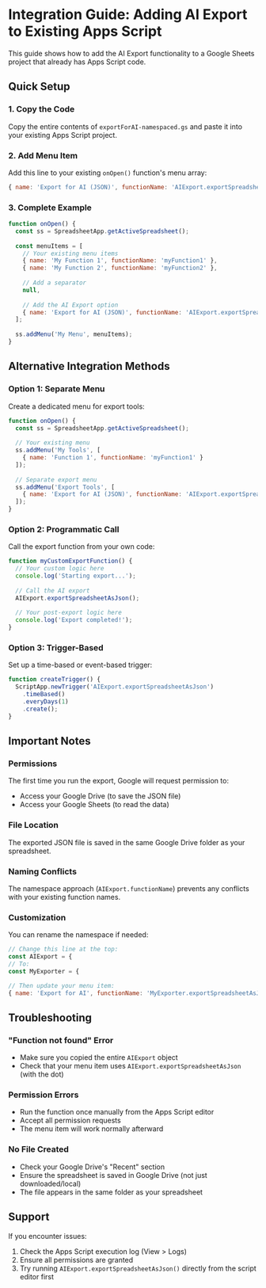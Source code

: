 # Integration Guide: Adding AI Export to Existing Apps Script

This guide shows how to add the AI Export functionality to a Google Sheets project that already has Apps Script code.

## Quick Setup

### 1. Copy the Code
Copy the entire contents of `exportForAI-namespaced.gs` and paste it into your existing Apps Script project.

### 2. Add Menu Item
Add this line to your existing `onOpen()` function's menu array:
```javascript
{ name: 'Export for AI (JSON)', functionName: 'AIExport.exportSpreadsheetAsJson' }
```

### 3. Complete Example
```javascript
function onOpen() {
  const ss = SpreadsheetApp.getActiveSpreadsheet();
  
  const menuItems = [
    // Your existing menu items
    { name: 'My Function 1', functionName: 'myFunction1' },
    { name: 'My Function 2', functionName: 'myFunction2' },
    
    // Add a separator
    null,
    
    // Add the AI Export option
    { name: 'Export for AI (JSON)', functionName: 'AIExport.exportSpreadsheetAsJson' }
  ];
  
  ss.addMenu('My Menu', menuItems);
}
```

## Alternative Integration Methods

### Option 1: Separate Menu
Create a dedicated menu for export tools:
```javascript
function onOpen() {
  const ss = SpreadsheetApp.getActiveSpreadsheet();
  
  // Your existing menu
  ss.addMenu('My Tools', [
    { name: 'Function 1', functionName: 'myFunction1' }
  ]);
  
  // Separate export menu
  ss.addMenu('Export Tools', [
    { name: 'Export for AI (JSON)', functionName: 'AIExport.exportSpreadsheetAsJson' }
  ]);
}
```

### Option 2: Programmatic Call
Call the export function from your own code:
```javascript
function myCustomExportFunction() {
  // Your custom logic here
  console.log('Starting export...');
  
  // Call the AI export
  AIExport.exportSpreadsheetAsJson();
  
  // Your post-export logic here
  console.log('Export completed!');
}
```

### Option 3: Trigger-Based
Set up a time-based or event-based trigger:
```javascript
function createTrigger() {
  ScriptApp.newTrigger('AIExport.exportSpreadsheetAsJson')
    .timeBased()
    .everyDays(1)
    .create();
}
```

## Important Notes

### Permissions
The first time you run the export, Google will request permission to:
- Access your Google Drive (to save the JSON file)
- Access your Google Sheets (to read the data)

### File Location
The exported JSON file is saved in the same Google Drive folder as your spreadsheet.

### Naming Conflicts
The namespace approach (`AIExport.functionName`) prevents any conflicts with your existing function names.

### Customization
You can rename the namespace if needed:
```javascript
// Change this line at the top:
const AIExport = {
// To:
const MyExporter = {

// Then update your menu item:
{ name: 'Export for AI', functionName: 'MyExporter.exportSpreadsheetAsJson' }
```

## Troubleshooting

### "Function not found" Error
- Make sure you copied the entire `AIExport` object
- Check that your menu item uses `AIExport.exportSpreadsheetAsJson` (with the dot)

### Permission Errors
- Run the function once manually from the Apps Script editor
- Accept all permission requests
- The menu item will work normally afterward

### No File Created
- Check your Google Drive's "Recent" section
- Ensure the spreadsheet is saved in Google Drive (not just downloaded/local)
- The file appears in the same folder as your spreadsheet

## Support

If you encounter issues:
1. Check the Apps Script execution log (View > Logs)
2. Ensure all permissions are granted
3. Try running `AIExport.exportSpreadsheetAsJson()` directly from the script editor first